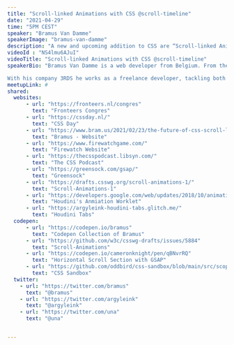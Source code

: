 ```yaml
---
title: "Scroll-linked Animations with CSS @scroll-timeline"
date: "2021-04-29"
time: "5PM CEST"
speaker: "Bramus Van Damme"
speakerImage: "bramus-van-damme"
description: "A new and upcoming addition to CSS are “Scroll-linked Animations” which allows you to link animations to the scroll offset of a scroll container using only CSS — no JavaScript needed! In this demo-heavy presentation we'll dig into the what this spec has to offer and what we can build with it."
videoId : "NS4lmu6AJuI"
videoTitle: "Scroll-linked Animations with CSS @scroll-timeline"
speakerBio: "Bramus Van Damme is a web developer from Belgium. From the moment he discovered view-source at the age of 14 (way back in 1997), he fell in love with the web and has been tinkering with it ever since.

With his company 3RDS he works as a freelance developer, tackling both the frontend (HTML, CSS, JS) and the backend (PHP, MySQL). His current focus is on JavaScript, React and React Native yet his love for CSS will never fade. Not limiting himself to only part of the stack, he also knows his way around supporting technologies (HTTPS, DNS, Docker, Serverless, …)"
meetupLink: #
shared:
  websites:
      - url: "https://fronteers.nl/congres"
        text: "Fronteers Congres"
      - url: "https://cssday.nl/"
        text: "CSS Day"
      - url: "https://www.bram.us/2021/02/23/the-future-of-css-scroll-linked-animations-part-1/"
        text: "Bramus - Website"
      - url: "https://www.firewatchgame.com/"
        text: "Firewatch Website"
      - url: "https://thecsspodcast.libsyn.com/"
        text: "The CSS Podcast"
      - url: "https://greensock.com/gsap/"
        text: "Greensock"
      - url: "https://drafts.csswg.org/scroll-animations-1/"
        text: "Scroll-Animations-1"
      - url: "https://developers.google.com/web/updates/2018/10/animation-worklet"
        text: "Houdini's Anmiation Worklet"
      - url: "https://argyleink-houdini-tabs.glitch.me/"
        text: "Houdini Tabs"
  codepen:
      - url: "https://codepen.io/bramus"
        text: "Codepen Collection of Bramus"
      - url: "https://github.com/w3c/csswg-drafts/issues/5884"
        text: "Scroll-Animations"
      - url: "https://codepen.io/cameronknight/pen/qBNvrRQ"
        text: "Horizontal Scroll Section with GSAP"
      - url: "https://github.com/oddbird/css-sandbox/blob/main/src/scope/explainer.md"
        text: "CSS Sandbox"
  twitter:
    - url: "https://twitter.com/bramus"
      text: "@bramus"
    - url: "https://twitter.com/argyleink"
      text: "@argyleink"
    - url: "https://twitter.com/una"
      text: "@una"


---
```

